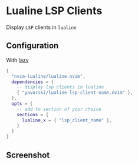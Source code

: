 # Lualine LSP Clients

Display `LSP` clients in `lualine`

## Configuration

With [lazy](https://github.com/folke/lazy.nvim)

```lua
{
  "nvim-lualine/lualine.nvim",
  dependencies = {
    -- display lsp clients in lualine
    { "yavorski/lualine-lsp-client-name.nvim" }, 
  },
  opts = {
    -- add to section of your choice
    sections = {
      lualine_x = { "lsp_client_name" },
    }
  }
}
```

## Screenshot
